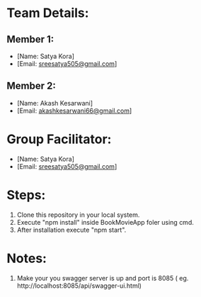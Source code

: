 # Team Details:

## Member 1:
- [Name: Satya Kora]
- [Email: sreesatya505@gmail.com]
## Member 2:
- [Name: Akash Kesarwani]
- [Email: akashkesarwani66@gmail.com]

# Group Facilitator:
- [Name: Satya Kora]
- [Email: sreesatya505@gmail.com]


# Steps:

1) Clone this repository in your local system.
2) Execute "npm install" inside BookMovieApp foler using cmd.
3) After installation execute "npm start".

# Notes:
1) Make your you swagger server is up and port is 8085 ( eg. http://localhost:8085/api/swagger-ui.html)
